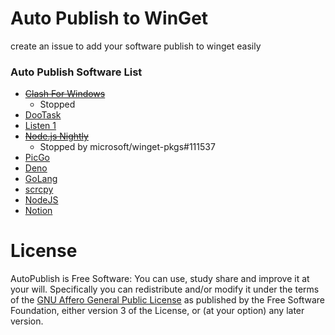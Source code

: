 # Auto Publish to WinGet

create an issue to add your software publish to winget easily

### Auto Publish Software List

- ~~[Clash For Windows](https://github.com/Fndroid/clash_for_windows_pkg/)~~
  - Stopped
- [DooTask](https://github.com/kuaifan/dootask)
- [Listen 1](https://github.com/listen1/listen1_desktop/)
- ~~[Node.js Nightly](https://nodejs.org/download/nightly/)~~
  - Stopped by microsoft/winget-pkgs#111537
- [PicGo](https://github.com/Molunerfinn/PicGo)
- [Deno](https://github.com/denoland/deno)
- [GoLang](https://github.com/golang/go)
- [scrcpy](https://github.com/Genymobile/scrcpy)
- [NodeJS](https://github.com/nodejs/node)
- [Notion](https://www.notion.so/)

# License

AutoPublish is Free Software: You can use, study share and improve it at your will. Specifically you can redistribute and/or
modify it under the terms of the [GNU Affero General Public License](http://www.gnu.org/licenses/gpl-3.0.en.html) as published
by the Free Software Foundation, either version 3 of the License, or (at your option) any later version.
